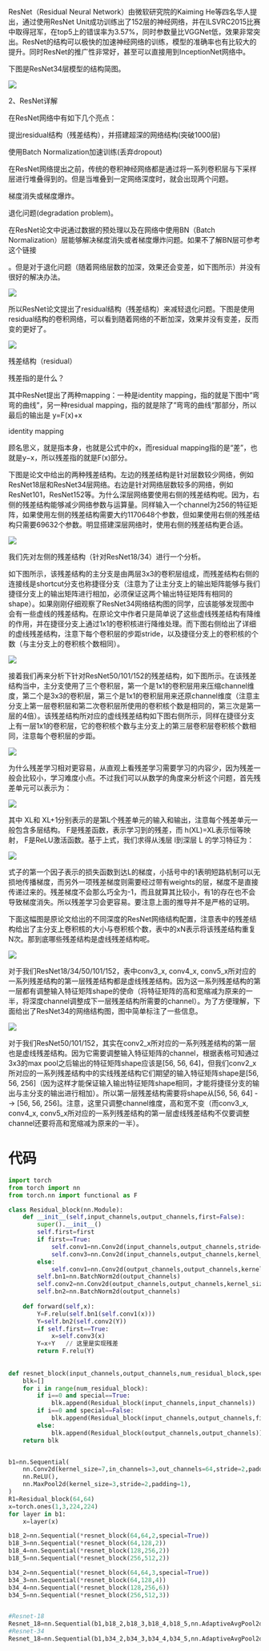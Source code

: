 ResNet（Residual Neural Network）由微软研究院的Kaiming He等四名华人提出，通过使用ResNet Unit成功训练出了152层的神经网络，并在ILSVRC2015比赛中取得冠军，在top5上的错误率为3.57%，同时参数量比VGGNet低，效果非常突出。ResNet的结构可以极快的加速神经网络的训练，模型的准确率也有比较大的提升。同时ResNet的推广性非常好，甚至可以直接用到InceptionNet网络中。



下图是ResNet34层模型的结构简图。

![](https://i-blog.csdnimg.cn/blog_migrate/9a66b0796ab3023145996e779411cd10.png)



2、ResNet详解

在ResNet网络中有如下几个亮点：



提出residual结构（残差结构），并搭建超深的网络结构(突破1000层)

使用Batch Normalization加速训练(丢弃dropout)

在ResNet网络提出之前，传统的卷积神经网络都是通过将一系列卷积层与下采样层进行堆叠得到的。但是当堆叠到一定网络深度时，就会出现两个问题。



梯度消失或梯度爆炸。

退化问题(degradation problem)。

在ResNet论文中说通过数据的预处理以及在网络中使用BN（Batch Normalization）层能够解决梯度消失或者梯度爆炸问题。如果不了解BN层可参考这个链接

。但是对于退化问题（随着网络层数的加深，效果还会变差，如下图所示）并没有很好的解决办法。

![](https://i-blog.csdnimg.cn/blog_migrate/1119ecb74f13a77af53c269f9a4b017b.png)



所以ResNet论文提出了residual结构（残差结构）来减轻退化问题。下图是使用residual结构的卷积网络，可以看到随着网络的不断加深，效果并没有变差，反而变的更好了。

![](https://i-blog.csdnimg.cn/blog_migrate/b1a5b16f07e1fbad0afc1091e4a614d7.png)

残差结构（residual）



残差指的是什么？

其中ResNet提出了两种mapping：一种是identity mapping，指的就是下图中”弯弯的曲线”，另一种residual mapping，指的就是除了”弯弯的曲线“那部分，所以最后的输出是 y=F(x)+x



identity mapping

顾名思义，就是指本身，也就是公式中的x，而residual mapping指的是“差”，也就是y−x，所以残差指的就是F(x)部分。



下图是论文中给出的两种残差结构。左边的残差结构是针对层数较少网络，例如ResNet18层和ResNet34层网络。右边是针对网络层数较多的网络，例如ResNet101，ResNet152等。为什么深层网络要使用右侧的残差结构呢。因为，右侧的残差结构能够减少网络参数与运算量。同样输入一个channel为256的特征矩阵，如果使用左侧的残差结构需要大约1170648个参数，但如果使用右侧的残差结构只需要69632个参数。明显搭建深层网络时，使用右侧的残差结构更合适。

![](https://i-blog.csdnimg.cn/blog_migrate/d678a4227d299b0d1d8e8e24d81294db.png)



我们先对左侧的残差结构（针对ResNet18/34）进行一个分析。



如下图所示，该残差结构的主分支是由两层3x3的卷积层组成，而残差结构右侧的连接线是shortcut分支也称捷径分支（注意为了让主分支上的输出矩阵能够与我们捷径分支上的输出矩阵进行相加，必须保证这两个输出特征矩阵有相同的shape）。如果刚刚仔细观察了ResNet34网络结构图的同学，应该能够发现图中会有一些虚线的残差结构。在原论文中作者只是简单说了这些虚线残差结构有降维的作用，并在捷径分支上通过1x1的卷积核进行降维处理。而下图右侧给出了详细的虚线残差结构，注意下每个卷积层的步距stride，以及捷径分支上的卷积核的个数（与主分支上的卷积核个数相同）。

![](https://i-blog.csdnimg.cn/blog_migrate/4e654ad0f0d7a9341abffd62a9ec8bd3.png)



接着我们再来分析下针对ResNet50/101/152的残差结构，如下图所示。在该残差结构当中，主分支使用了三个卷积层，第一个是1x1的卷积层用来压缩channel维度，第二个是3x3的卷积层，第三个是1x1的卷积层用来还原channel维度（注意主分支上第一层卷积层和第二次卷积层所使用的卷积核个数是相同的，第三次是第一层的4倍）。该残差结构所对应的虚线残差结构如下图右侧所示，同样在捷径分支上有一层1x1的卷积层，它的卷积核个数与主分支上的第三层卷积层卷积核个数相同，注意每个卷积层的步距。

![](https://i-blog.csdnimg.cn/blog_migrate/60f59e0bc2f7645a13fb747766f48ab5.png)



为什么残差学习相对更容易，从直观上看残差学习需要学习的内容少，因为残差一般会比较小，学习难度小点。不过我们可以从数学的角度来分析这个问题，首先残差单元可以表示为：

![](https://i-blog.csdnimg.cn/blog_migrate/6dcf100286408247a655dbfd85a7e693.png)





其中 XL和 XL+1分别表示的是第L个残差单元的输入和输出，注意每个残差单元一般包含多层结构。 F是残差函数，表示学习到的残差，而 h(XL)=XL表示恒等映射， F是ReLU激活函数。基于上式，我们求得从浅层 l到深层 L 的学习特征为：

![](https://i-blog.csdnimg.cn/blog_migrate/423b759d834542d724efdee4a7209412.png)



式子的第一个因子表示的损失函数到达L的梯度，小括号中的1表明短路机制可以无损地传播梯度，而另外一项残差梯度则需要经过带有weights的层，梯度不是直接传递过来的。残差梯度不会那么巧全为-1，而且就算其比较小，有1的存在也不会导致梯度消失。所以残差学习会更容易。要注意上面的推导并不是严格的证明。



下面这幅图是原论文给出的不同深度的ResNet网络结构配置，注意表中的残差结构给出了主分支上卷积核的大小与卷积核个数，表中的xN表示将该残差结构重复N次。那到底哪些残差结构是虚线残差结构呢。

![](https://i-blog.csdnimg.cn/blog_migrate/d65fdf1592b145828a769effab2bdf9d.png)



对于我们ResNet18/34/50/101/152，表中conv3_x, conv4_x, conv5_x所对应的一系列残差结构的第一层残差结构都是虚线残差结构。因为这一系列残差结构的第一层都有调整输入特征矩阵shape的使命（将特征矩阵的高和宽缩减为原来的一半，将深度channel调整成下一层残差结构所需要的channel）。为了方便理解，下面给出了ResNet34的网络结构图，图中简单标注了一些信息。

![](https://i-blog.csdnimg.cn/blog_migrate/d2a92a16242e41eb4128fae07d49b8d1.png)

对于我们ResNet50/101/152，其实在conv2_x所对应的一系列残差结构的第一层也是虚线残差结构。因为它需要调整输入特征矩阵的channel，根据表格可知通过3x3的max pool之后输出的特征矩阵shape应该是[56, 56, 64]，但我们conv2_x所对应的一系列残差结构中的实线残差结构它们期望的输入特征矩阵shape是[56, 56, 256]（因为这样才能保证输入输出特征矩阵shape相同，才能将捷径分支的输出与主分支的输出进行相加）。所以第一层残差结构需要将shape从[56, 56, 64] --> [56, 56, 256]。注意，这里只调整channel维度，高和宽不变（而conv3_x, conv4_x, conv5_x所对应的一系列残差结构的第一层虚线残差结构不仅要调整channel还要将高和宽缩减为原来的一半）。



# 代码

```python
import torch
from torch import nn
from torch.nn import functional as F

class Residual_block(nn.Module):
    def __init__(self,input_channels,output_channels,first=False):
        super().__init__()
        self.first=first
        if first==True:
            self.conv1=nn.Conv2d(input_channels,output_channels,stride=2,kernel_size=3,padding=1)
            self.conv3=nn.Conv2d(input_channels,output_channels,kernel_size=1,stride=2)
        else:
            self.conv1=nn.Conv2d(output_channels,output_channels,kernel_size=3,padding=1)
        self.bn1=nn.BatchNorm2d(output_channels)
        self.conv2=nn.Conv2d(output_channels,output_channels,kernel_size=3,padding=1)
        self.bn2=nn.BatchNorm2d(output_channels)
        
    def forward(self,x):
        Y=F.relu(self.bn1(self.conv1(x)))
        Y=self.bn2(self.conv2(Y))
        if self.first==True:
            x=self.conv3(x)
        Y=x+Y   // 这里是实现残差
        return F.relu(Y)
        
        
def resnet_block(input_channels,output_channels,num_residual_block,special=False):
    blk=[]
    for i in range(num_residual_block):
        if i==0 and special==True:
            blk.append(Residual_block(input_channels,input_channels))
        if i==0 and special==False:
            blk.append(Residual_block(input_channels,output_channels,first=True))
        else:
            blk.append(Residual_block(output_channels,output_channels))
    return blk


b1=nn.Sequential(
    nn.Conv2d(kernel_size=7,in_channels=3,out_channels=64,stride=2,padding=3),
    nn.ReLU(),
    nn.MaxPool2d(kernel_size=3,stride=2,padding=1),
)
R1=Residual_block(64,64)
x=torch.ones(1,3,224,224)
for layer in b1:
    x=layer(x)

b18_2=nn.Sequential(*resnet_block(64,64,2,special=True))
b18_3=nn.Sequential(*resnet_block(64,128,2))
b18_4=nn.Sequential(*resnet_block(128,256,2))
b18_5=nn.Sequential(*resnet_block(256,512,2))

b34_2=nn.Sequential(*resnet_block(64,64,3,special=True))
b34_3=nn.Sequential(*resnet_block(64,128,4))
b34_4=nn.Sequential(*resnet_block(128,256,6))
b34_5=nn.Sequential(*resnet_block(256,512,3))


#Resnet-18
Resnet_18=nn.Sequential(b1,b18_2,b18_3,b18_4,b18_5,nn.AdaptiveAvgPool2d((1,1)),nn.Flatten(),nn.Linear(512,10))
#Resnet-34
Resnet_18=nn.Sequential(b1,b34_2,b34_3,b34_4,b34_5,nn.AdaptiveAvgPool2d((1,1)),nn.Flatten(),nn.Linear(512,10))
```